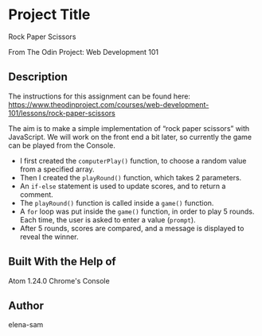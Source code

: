 # Project Title

Rock Paper Scissors

From The Odin Project: Web Development 101

## Description

The instructions for this assignment can be found here:
https://www.theodinproject.com/courses/web-development-101/lessons/rock-paper-scissors

The aim is to make a simple implementation of “rock paper scissors” with JavaScript. We will work on the front end a bit later, so currently the game can be played from the Console.

- I first created the `computerPlay()` function, to choose a random value from a specified array.
- Then I created the `playRound()` function, which takes 2 parameters.
- An `if-else` statement is used to update scores, and to return a comment.
- The `playRound()` function is called inside a `game()` function.
- A `for` loop was put inside the `game()` function, in order to play 5 rounds. Each time, the user is asked to enter a value (`prompt`).
- After 5 rounds, scores are compared, and a message is displayed to reveal the winner.

## Built With the Help of

Atom 1.24.0
Chrome's Console

## Author

elena-sam
